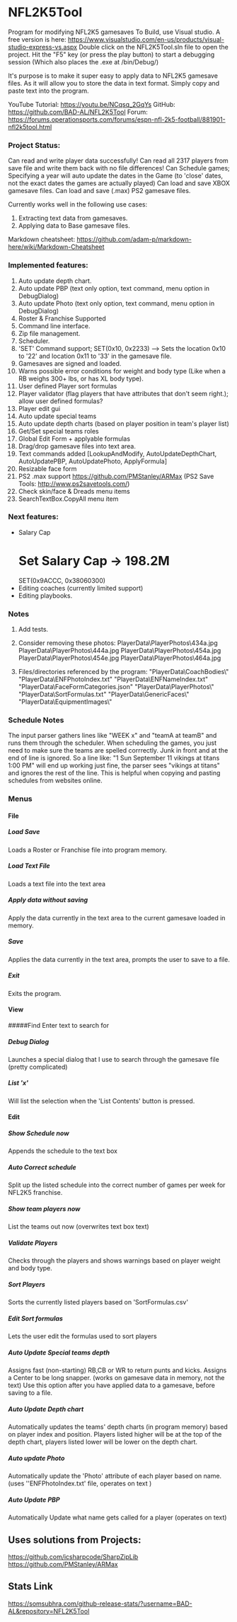 # NFL2K5Tool
Program for modifying NFL2K5 gamesaves
To Build, use Visual studio. A free version is here: https://www.visualstudio.com/en-us/products/visual-studio-express-vs.aspx
Double click on the NFL2K5Tool.sln file to open the project.
Hit the "F5" key (or press the play button) to start a debugging session (Which also places the .exe at /bin/Debug/)

It's purpose is to make it super easy to apply data to NFL2K5 gamesave files. As it will allow you to store 
the data in text format.
Simply copy and paste text into the program.

YouTube Tutorial: https://youtu.be/NCqsq_2GqYs 
GitHub: https://github.com/BAD-AL/NFL2K5Tool 
Forum: https://forums.operationsports.com/forums/espn-nfl-2k5-football/881901-nfl2k5tool.html

### Project Status:
Can read and write player data successfully! 
Can read all 2317 players from save file and write them back with no file differences!
Can Schedule games; Specifying a year will auto update the dates in the Game (to 'close' dates, not the exact dates the games are actually played)
Can load and save XBOX gamesave files.
Can load and save (.max) PS2 gamesave files.

Currently works well in the following use cases:
1. Extracting text data from gamesaves.
2. Applying data to Base gamesave files.

Markdown cheatsheet: https://github.com/adam-p/markdown-here/wiki/Markdown-Cheatsheet

### Implemented features:
1. Auto update depth chart. 
2. Auto update PBP   (text only option, text command, menu option in DebugDialog) 
3. Auto update Photo (text only option, text command, menu option in DebugDialog) 
4. Roster & Franchise Supported
5. Command line interface. 
6. Zip file management. 
7. Scheduler.
8. 'SET' Command support; SET(0x10, 0x2233) --> Sets the location 0x10 to '22' and location 0x11 to '33' in the gamesave file.
9. Gamesaves are signed and loaded.
10. Warns possible error conditions for weight and body type (Like when a RB weighs 300+ lbs, or has XL body type). 
11. User defined Player sort formulas
12. Player validator (flag players that have attributes that don't seem right.); allow user defined formulas?
13. Player edit gui
14. Auto update special teams
15. Auto update depth charts (based on player position in team's player list)
16. Get/Set special teams roles
17. Global Edit Form + applyable formulas
18. Drag/drop gamesave files into text area.
19. Text commands added [LookupAndModify, AutoUpdateDepthChart, AutoUpdatePBP, AutoUpdatePhoto, ApplyFormula]
20. Resizable face form
21. PS2 .max support https://github.com/PMStanley/ARMax (PS2 Save Tools: http://www.ps2savetools.com/)
22. Check skin/face & Dreads menu items
23. SearchTextBox.CopyAll menu item

### Next features:  
* Salary Cap 
	# Set Salary Cap -> 198.2M
	SET(0x9ACCC, 0x38060300)
* Editing coaches (currently limited support) 
* Editing playbooks. 

	
### Notes
1. Add tests.
2. Consider removing these photos:
	PlayerData\PlayerPhotos\434a.jpg
	PlayerData\PlayerPhotos\444a.jpg
	PlayerData\PlayerPhotos\454a.jpg
	PlayerData\PlayerPhotos\454e.jpg
	PlayerData\PlayerPhotos\464a.jpg
	
3. Files/directories referenced by the program:
	"PlayerData\\CoachBodies\\"
	"PlayerData\\ENFPhotoIndex.txt"
	"PlayerData\\ENFNameIndex.txt"
	"PlayerData\\FaceFormCategories.json"
	"PlayerData\\PlayerPhotos\\"
	"PlayerData\\SortFormulas.txt"
	"PlayerData\\GenericFaces\\"
	"PlayerData\\EquipmentImages\\"

### Schedule Notes
The input parser gathers lines like "WEEK x" and "teamA at teamB" and runs them through the scheduler.
When scheduling the games, you just need to make sure the teams are spelled corrrectly. Junk in front and at the end of line is ignored.
So a line like: "1 Sun September 11 vikings at titans 1:00 PM" will end up working just fine, the parser sees "vikings at titans" and ignores the rest of the line.
This is helpful when copying and pasting schedules from websites online.


### Menus
#### File
##### Load Save
Loads a Roster or Franchise file into program memory.
##### Load Text File
Loads a text file into the text area
##### Apply data without saving
Apply the data currently in the text area to the current gamesave loaded in memory.
##### Save
Applies the data currently in the text area, prompts the user to save to a file.
##### Exit
Exits the program.
#### View
#####Find
Enter text to search for
##### Debug Dialog
Launches a special dialog that I use to search through the gamesave file (pretty complicated)
##### List 'x'
Will list the selection when the 'List Contents' button is pressed.
#### Edit
##### Show Schedule now
Appends the schedule to the text box
##### Auto Correct schedule
Split up the listed schedule into the correct number of games per week for NFL2K5 franchise.
##### Show team players now
List the teams out now (overwrites text box text)
##### Validate Players
Checks through the players and shows warnings based on player weight and body type.
##### Sort Players
Sorts the currently listed players based on 'SortFormulas.csv'
##### Edit Sort formulas
Lets the user edit the formulas used to sort players
##### Auto Update Special teams depth
Assigns fast (non-starting) RB,CB or WR to return punts and kicks. Assigns a Center to be long snapper. (works on gamesave data in memory, not the text)
Use this option after you have applied data to a gamesave, before saving to a file.
##### Auto Update Depth chart
Automatically updates the teams' depth charts (in program memory) based on player index and position.
Players listed higher will be at the top of the depth chart, players listed lower will be lower on the depth chart.
##### Auto update Photo
Automatically update the 'Photo' attribute of each player based on name. (uses ''ENFPhotoIndex.txt' file, operates on text )
##### Auto Update PBP
Automatically Update what name gets called for a player (operates on text)


## Uses solutions from Projects:
https://github.com/icsharpcode/SharpZipLib
https://github.com/PMStanley/ARMax

## Stats Link
https://somsubhra.com/github-release-stats/?username=BAD-AL&repository=NFL2K5Tool

